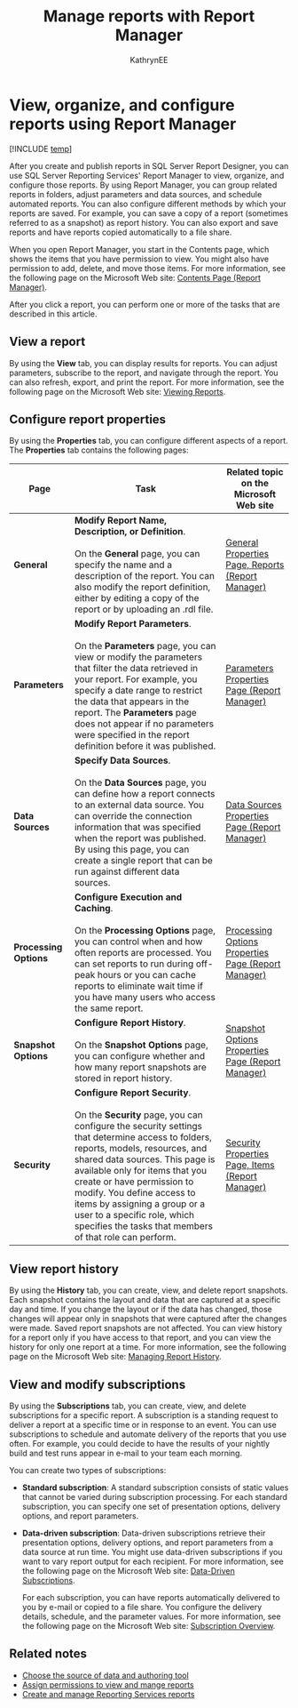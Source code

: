 ﻿---
title: Manage reports with Report Manager
titleSuffix: TFS
description: Use the SQL Server Reporting Services' Report manager to view, organize, and configure reports 
ms.technology: devops-analytics
ms.topic: conceptual
ms.assetid: f382806c-9509-45bf-b175-51a2c853621a
ms.author: kaelli
author: KathrynEE
monikerRange: "<= azure-devops-2019" 
ms.date: 11/19/2018
---

# View, organize, and configure reports using Report Manager

[!INCLUDE [temp](../includes/tfs-report-platform-version.md)]

After you create and publish reports in SQL Server Report Designer, you can use SQL Server Reporting Services' Report Manager to view, organize, and configure those reports. By using Report Manager, you can group related reports in folders, adjust parameters and data sources, and schedule automated reports. You can also configure different methods by which your reports are saved. For example, you can save a copy of a report (sometimes referred to as a snapshot) as report history. You can also export and save reports and have reports copied automatically to a file share.

When you open Report Manager, you start in the Contents page, which shows the items that you have permission to view. You might also have permission to add, delete, and move those items. For more information, see the following page on the Microsoft Web site: [Contents Page (Report Manager)](https://go.microsoft.com/fwlink/?LinkID=182175).

After you click a report, you can perform one or more of the tasks that are described in this article.

## <a name="ViewAReport"></a> View a report

By using the **View** tab, you can display results for reports. You can adjust parameters, subscribe to the report, and navigate through the report. You can also refresh, export, and print the report. For more information, see the following page on the Microsoft Web site: [Viewing Reports](https://go.microsoft.com/fwlink/?LinkId=182176).

## <a name="ConfigureReportProperties"></a> Configure report properties

By using the **Properties** tab, you can configure different aspects of a report. The **Properties** tab contains the following pages:

| Page                   | Task                                                                                                                                                                                                                                                                                                                                                                                                                                   | Related topic on the Microsoft Web site                                                               |
| ---------------------- | -------------------------------------------------------------------------------------------------------------------------------------------------------------------------------------------------------------------------------------------------------------------------------------------------------------------------------------------------------------------------------------------------------------------------------------- | ----------------------------------------------------------------------------------------------------- |
| **General**            | **Modify Report Name, Description, or Definition**.<br /><br /> On the **General** page, you can specify the name and a description of the report. You can also modify the report definition, either by editing a copy of the report or by uploading an .rdl file.                                                                                                                                                                     | [General Properties Page, Reports (Report Manager)](https://go.microsoft.com/fwlink/?LinkId=181962)   |
| **Parameters**         | **Modify Report Parameters**.<br /><br /> On the **Parameters** page, you can view or modify the parameters that filter the data retrieved in your report. For example, you specify a date range to restrict the data that appears in the report. The **Parameters** page does not appear if no parameters were specified in the report definition before it was published.                                                            | [Parameters Properties Page (Report Manager)](https://go.microsoft.com/fwlink/?LinkId=181963)         |
| **Data Sources**       | **Specify Data Sources**.<br /><br /> On the **Data Sources** page, you can define how a report connects to an external data source. You can override the connection information that was specified when the report was published. By using this page, you can create a single report that can be run against different data sources.                                                                                                  | [Data Sources Properties Page (Report Manager)](https://go.microsoft.com/fwlink/?LinkId=181992)       |
| **Processing Options** | **Configure Execution and Caching**.<br /><br /> On the **Processing Options** page, you can control when and how often reports are processed. You can set reports to run during off-peak hours or you can cache reports to eliminate wait time if you have many users who access the same report.                                                                                                                                     | [Processing Options Properties Page (Report Manager)](https://go.microsoft.com/fwlink/?LinkId=181965) |
| **Snapshot Options**   | **Configure Report History**.<br /><br /> On the **Snapshot Options** page, you can configure whether and how many report snapshots are stored in report history.                                                                                                                                                                                                                                                                      | [Snapshot Options Properties Page (Report Manager)](https://go.microsoft.com/fwlink/?LinkId=181966)   |
| **Security**           | **Configure Report Security**.<br /><br /> On the **Security** page, you can configure the security settings that determine access to folders, reports, models, resources, and shared data sources. This page is available only for items that you create or have permission to modify. You define access to items by assigning a group or a user to a specific role, which specifies the tasks that members of that role can perform. | [Security Properties Page, Items (Report Manager)](https://go.microsoft.com/fwlink/?LinkId=181967)    |

## <a name="ViewReportHistory"></a> View report history

By using the **History** tab, you can create, view, and delete report snapshots. Each snapshot contains the layout and data that are captured at a specific day and time. If you change the layout or if the data has changed, those changes will appear only in snapshots that were captured after the changes were made. Saved report snapshots are not affected. You can view history for a report only if you have access to that report, and you can view the history for only one report at a time. For more information, see the following page on the Microsoft Web site: [Managing Report History](https://go.microsoft.com/fwlink/?LinkId=181968).

## <a name="ViewAndModifySubscriptions"></a> View and modify subscriptions

By using the **Subscriptions** tab, you can create, view, and delete subscriptions for a specific report. A subscription is a standing request to deliver a report at a specific time or in response to an event. You can use subscriptions to schedule and automate delivery of the reports that you use often. For example, you could decide to have the results of your nightly build and test runs appear in e-mail to your team each morning.

You can create two types of subscriptions:

* **Standard subscription**: A standard subscription consists of static values that cannot be varied during subscription processing. For each standard subscription, you can specify one set of presentation options, delivery options, and report parameters.

* **Data-driven subscription**: Data-driven subscriptions retrieve their presentation options, delivery options, and report parameters from a data source at run time. You might use data-driven subscriptions if you want to vary report output for each recipient. For more information, see the following page on the Microsoft Web site: [Data-Driven Subscriptions](https://go.microsoft.com/fwlink/?LinkId=181969).

  For each subscription, you can have reports automatically delivered to you by e-mail or copied to a file share. You configure the delivery details, schedule, and the parameter values. For more information, see the following page on the Microsoft Web site: [Subscription Overview](https://go.microsoft.com/fwlink/?LinkId=181970).

## Related notes

* [Choose the source of data and authoring tool](https://msdn.microsoft.com/library/bb649557.aspx)
* [Assign permissions to view and mange reports](grant-permissions-to-reports.md)
* [Create and manage Reporting Services reports](../sql-reports/create-and-manage-reporting-services-reports.md)
